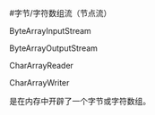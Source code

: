 #字节/字符数组流（节点流）

ByteArrayInputStream

ByteArrayOutputStream

CharArrayReader

CharArrayWriter

是在内存中开辟了一个字节或字符数组。